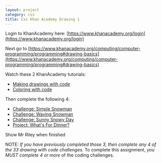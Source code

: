 ```yaml
---
layout: project
category: css
title: Css Khan Academy Drawing 1
---
```


Login to KhanAcademy here: [https://www.khanacademy.org/login](https://www.khanacademy.org/login)

Next go to [https://www.khanacademy.org/computing/computer-programming/programming#drawing-basics](https://www.khanacademy.org/computing/computer-programming/programming#drawing-basics)

Watch these 2 KhanAcademy tutorials:
  - [Making drawings with code](https://www.khanacademy.org/computing/computer-programming/programming/drawing-basics/pt/making-drawings-with-code)
  - [Coloring with code](https://www.khanacademy.org/computing/computer-programming/programming/coloring/pt/coloring-with-code)

Then complete the following 4:

  - [Challenge: Simple Snowman](https://www.khanacademy.org/computing/computer-programming/programming/drawing-basics/pc/challenge-simple-snowman)
  - [Challenge: Waving Snowman](https://www.khanacademy.org/computing/computer-programming/programming/drawing-basics/pc/challenge-waving-snowman)
  - [Challenge: Sunny Snowy Day](https://www.khanacademy.org/computing/computer-programming/programming/coloring/pc/challenge-sunny-snowy-day)
  - [Project: What's For Dinner?](https://www.khanacademy.org/computing/computer-programming/programming/coloring/pp/project-whats-for-dinner)



Show Mr Riley when finished



NOTE: *If you have previously completed those 3, then complete any 4 of the 33 drawing with code challenges.* To complete this assignment, *you MUST complete 4 or more* of the coding challenges.
